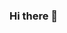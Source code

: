 ### Hi there 👋

<!--
**JunhyunB/JunhyunB** is a ✨ _special_ ✨ repository because its `README.md` (this file) appears on your GitHub profile.
[![github stats](https://github-readme-stats.vercel.app/api?username=JunhyunB&show_icons=true&hide_border=False)](https://github.com/JunhyunB)
